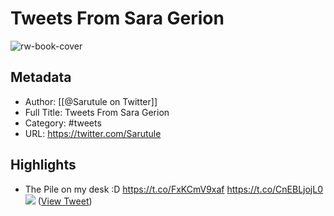 # Tweets From Sara Gerion

![rw-book-cover](https://pbs.twimg.com/profile_images/1513124949803819019/5LnwsnAN.jpg)

## Metadata
- Author: [[@Sarutule on Twitter]]
- Full Title: Tweets From Sara Gerion
- Category: #tweets
- URL: https://twitter.com/Sarutule

## Highlights
- The Pile on my desk :D https://t.co/FxKCmV9xaf https://t.co/CnEBLjojL0
  ![](https://pbs.twimg.com/media/FUBYWbXXoAAU8Ch.jpg) ([View Tweet](https://twitter.com/Sarutule/status/1531321018119340034))
